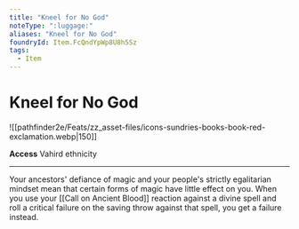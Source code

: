```yaml
---
title: "Kneel for No God"
noteType: ":luggage:"
aliases: "Kneel for No God"
foundryId: Item.FcQndYpWp8U8h5Sz
tags:
  - Item
---
```


# Kneel for No God
![[pathfinder2e/Feats/zz_asset-files/icons-sundries-books-book-red-exclamation.webp|150]]

**Access** Vahird ethnicity

* * *

Your ancestors' defiance of magic and your people's strictly egalitarian mindset mean that certain forms of magic have little effect on you. When you use your [[Call on Ancient Blood]] reaction against a divine spell and roll a critical failure on the saving throw against that spell, you get a failure instead.
